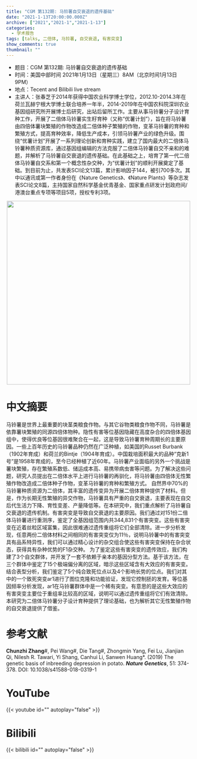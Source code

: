 ```yaml
---
title: "CGM 第132期: 马铃薯自交衰退的遗传基础"
date: "2021-1-13T20:00:00.000Z"
archive: ["2021","2021-1","2021-1-13"]
categories:
  - 学术报告
tags: [talks, 二倍体, 马铃薯, 自交衰退, 有害突变]
show_comments: true
thumbnail: ""
---
```


- 题目：CGM 第132期: 马铃薯自交衰退的遗传基础
- 时间：美国中部时间 2021年1月13日（星期三）8AM（北京时间1月13日 9PM）
- 地点：Tecent and Bilibili live stream
- 主讲人：张春芝于2014年获得中国农业科学博士学位，2012.10-2014.3年在荷兰瓦赫宁根大学博士联合培养一年半，2014-2019年在中国农科院深圳农业基因组研究所开展博士后研究，出站后留所工作。主要从事马铃薯分子设计育种工作，开展了二倍体马铃薯实生籽育种（又称“优薯计划”），旨在将马铃薯由四倍体薯块繁殖的作物改造成二倍体种子繁殖的作物，变革马铃薯的育种和繁殖方式，提高育种效率，降低生产成本，引领马铃薯产业的绿色升级。围绕“优薯计划”开展了一系列理论创新和育种实践，建立了国内最大的二倍体马铃薯种质资源库，通过基因组编辑的方法克服了二倍体马铃薯自交不亲和的难题，并解析了马铃薯自交衰退的遗传基础。在此基础之上，培育了第一代二倍体马铃薯自交系和第一个概念性杂交种，为“优薯计划”的顺利开展奠定了基础。到目前为止，共发表SCI论文13篇，累计影响因子144，被引700多次。其中以通讯或第一作者身份在《Nature Genetics》、《Nature Plants》等杂志发表SCI论文8篇，主持国家自然科学基金优青基金、国家重点研发计划政府间/港澳台重点专项等项目5项，授权专利3项。



<div align="center">
<img src="https://i.loli.net/2021/01/10/86bPwKYJfAzxcIW.jpg" height=500>
</div>


# 中文摘要

马铃薯是世界上最重要的块茎类粮食作物。与其它谷物类粮食作物不同，马铃薯是依靠薯块繁殖的同源四倍体物种。隐性有害等位基因隐藏在高度杂合的四倍体基因组中，使得优良等位基因很难聚合在一起，这是导致马铃薯育种周期长的主要原因。一些上百年历史的马铃薯品种仍然在广泛种植，如美国的Russet Burbank（1902年育成）和荷兰的Bintje（1904年育成）。中国栽培面积最大的品种“克新1号”是1958年育成的，至今已经种植了近60年。马铃薯产业面临的另外一个挑战是薯块繁殖，存在繁殖系数低、储运成本高、易携带病虫害等问题。为了解决这些问题，研究人员提出在二倍体水平上进行马铃薯的再驯化，将马铃薯由四倍体无性繁殖作物改造成二倍体种子作物，变革马铃薯的育种和繁殖方式。
自然界中70%的马铃薯种质资源为二倍体，其丰富的遗传变异为开展二倍体育种提供了材料。但是，作为长期无性繁殖的异交作物，马铃薯具有严重的自交衰退，主要表现在自交后代生活力下降、育性变差、产量降低等。在本研究中，我们重点解析了马铃薯自交衰退的遗传机制。有害突变是导致自交衰退的主要原因。我们通过对151份二倍体马铃薯进行重测序，鉴定了全基因组范围内共344,831个有害突变。这些有害突变在近着丝粒区域富集，因此很难通过遗传重组将它们全部清除。进一步分析发现，任意两份二倍体材料之间相同的有害突变仅为11％，说明马铃薯中的有害突变具有品系特异性，我们可以通过精心设计的杂交组合使这些有害突变保持在杂合状态，获得具有杂种优势的F1杂交种。
为了鉴定这些有害突变的遗传效应，我们构建了3个自交群体，并开发了一套不依赖于亲本的基因分型方法。基于该方法，在三个群体中鉴定了15个极端偏分离的区域，暗示这些区域含有大效应的有害突变。结合表型分析，我们鉴定了5个纯合致死位点以及4个影响长势的位点。我们对其中的一个致死突变ar1进行了图位克隆和功能验证，发现它控制胚的发育。等位基因频率分析发现，ar1在马铃薯群体中是一个稀有突变。有意思的是这些大效应的有害突变主要位于重组率比较高的区域，说明可以通过遗传重组将它们有效清除。本研究为二倍体马铃薯分子设计育种提供了理论基础，也为解析其它无性繁殖作物的自交衰退提供了借鉴。



# 参考文献

**Chunzhi Zhang**#, Pei Wang#, Die Tang#, Zhongmin Yang, Fei Lu, Jianjian Qi, Nilesh R. Tawari, Yi Shang, Canhui Li, Sanwen Huang*. (2019) The genetic basis of inbreeding depression in potato. ***Nature Genetics***, 51: 374-378.
DOI: 10.1038/s41588-018-0319-1

# YouTube

{{< youtube id="" autoplay="false" >}}

# Bilibili

{{< bilibili id="" autoplay="false" >}}

